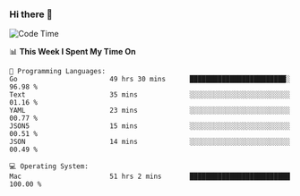 ### Hi there 👋

<!--
**CrazyCollin/crazycollin** is a ✨ _special_ ✨ repository because its `README.md` (this file) appears on your GitHub profile.

Here are some ideas to get you started:

- 🔭 I’m currently working on ...
- 🌱 I’m currently learning ...
- 👯 I’m looking to collaborate on ...
- 🤔 I’m looking for help with ...
- 💬 Ask me about ...
- 📫 How to reach me: ...
- 😄 Pronouns: ...
- ⚡ Fun fact: ...
-->

<!--START_SECTION:waka-->
![Code Time](http://img.shields.io/badge/Code%20Time-4%2C270%20hrs%2028%20mins-blue)

📊 **This Week I Spent My Time On** 

```text
💬 Programming Languages: 
Go                       49 hrs 30 mins      ████████████████████████░   96.98 % 
Text                     35 mins             ░░░░░░░░░░░░░░░░░░░░░░░░░   01.16 % 
YAML                     23 mins             ░░░░░░░░░░░░░░░░░░░░░░░░░   00.77 % 
JSON5                    15 mins             ░░░░░░░░░░░░░░░░░░░░░░░░░   00.51 % 
JSON                     14 mins             ░░░░░░░░░░░░░░░░░░░░░░░░░   00.49 % 

💻 Operating System: 
Mac                      51 hrs 2 mins       █████████████████████████   100.00 % 
```


<!--END_SECTION:waka-->

